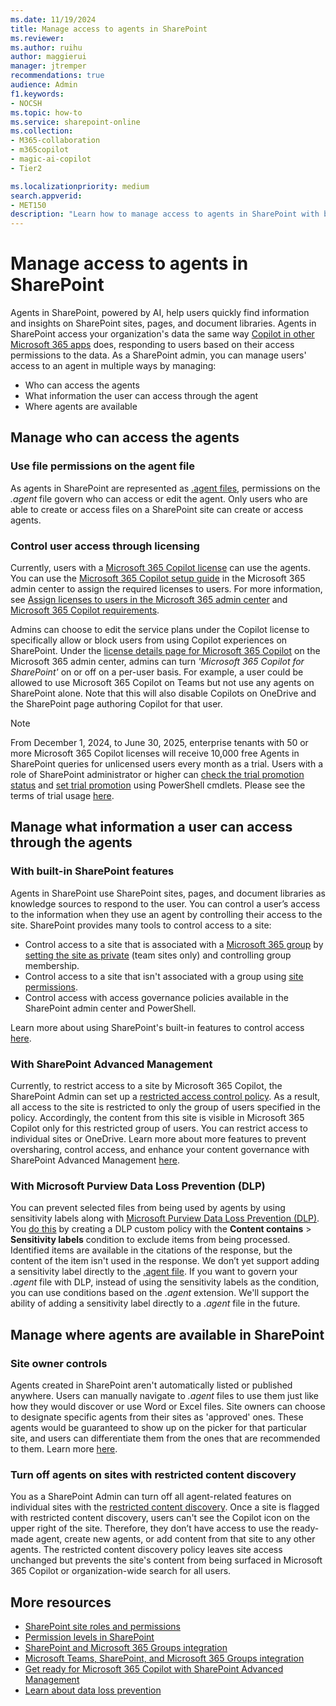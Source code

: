```yaml
---
ms.date: 11/19/2024
title: Manage access to agents in SharePoint
ms.reviewer: 
ms.author: ruihu
author: maggierui
manager: jtremper
recommendations: true
audience: Admin
f1.keywords:
- NOCSH
ms.topic: how-to
ms.service: sharepoint-online
ms.collection: 
- M365-collaboration
- m365copilot
- magic-ai-copilot
- Tier2

ms.localizationpriority: medium
search.appverid:
- MET150
description: "Learn how to manage access to agents in SharePoint with built-in SharePoint permission models, SharePoint Advanced Management features such as restricted access control, restricted content discovery, and Microsoft Purview Data Loss Prevention (DLP)."
---
```

# Manage access to agents in SharePoint

Agents in SharePoint, powered by AI, help users quickly find information and insights on SharePoint sites, pages, and document libraries. Agents in SharePoint access your organization's data the same way [Copilot in other Microsoft 365 apps](/sharepoint/sharepoint-copilot-best-practices#copilot-and-sharepoint) does, responding to users based on their access permissions to the data. As a SharePoint admin, you can manage users' access to an agent in multiple ways by managing:

- Who can access the agents
- What information the user can access through the agent
- Where agents are available

## Manage who can access the agents

### Use file permissions on the agent file

As agents in SharePoint are represented as [.agent files](https://support.microsoft.com/office/create-and-edit-an-agent-d16c6ca1-a8e3-4096-af49-67e1cfdddd42#where-agent-file), permissions on the *.agent* file govern who can access or edit the agent. Only users who are able to create or access files on a SharePoint site can create or access agents.

### Control user access through licensing

Currently, users with a [Microsoft 365 Copilot license](/copilot/microsoft-365/microsoft-365-copilot-licensing) can use the agents. You can use the [Microsoft 365 Copilot setup guide](https://admin.microsoft.com/Adminportal/Home?Q=learndocs#/modernonboarding/microsoft365copilotsetupguide) in the Microsoft 365 admin center to assign the required licenses to users. For more information, see [Assign licenses to users in the Microsoft 365 admin center](/microsoft-365/admin/manage/assign-licenses-to-users) and [Microsoft 365 Copilot requirements](/copilot/microsoft-365/microsoft-365-copilot-requirements).

Admins can choose to edit the service plans under the Copilot license to specifically allow or block users from using Copilot experiences on SharePoint. Under the [license details page for Microsoft 365 Copilot](https://admin.microsoft.com/Adminportal/Home?#/licensedetailpage/639dec6b-bb19-468b-871c-c5c441c4b0cb) on the Microsoft 365 admin center, admins can turn *'Microsoft 365 Copilot for SharePoint'* on or off on a per-user basis. For example, a user could be allowed to use Microsoft 365 Copilot on Teams but not use any agents on SharePoint alone. Note that this will also disable Copilots on OneDrive and the SharePoint page authoring Copilot for that user. 

> [!NOTE]
> From December 1, 2024, to June 30, 2025, enterprise tenants with 50 or more Microsoft 365 Copilot licenses will receive 10,000 free Agents in SharePoint queries for unlicensed users every month as a trial. Users with a role of SharePoint administrator or higher can [check the trial promotion status](/powershell/module/sharepoint-online/get-spocopilotpromooptinstatus) and [set trial promotion](/powershell/module/sharepoint-online/set-spocopilotpromooptinstatus) using PowerShell cmdlets. Please see the terms of trial usage [here](/legal/microsoft-365/in-app-trials-terms-of-service). 

## Manage what information a user can access through the agents

### With built-in SharePoint features

Agents in SharePoint use SharePoint sites, pages, and document libraries as knowledge sources to respond to the user. You can control a user’s access to the information when they use an agent by controlling their access to the site. SharePoint provides many tools to control access to a site:

- Control access to a site that is associated with a [Microsoft 365 group](/microsoft-365/solutions/collaboration-governance-overview) by [setting the site as private](https://support.microsoft.com/office/change-a-site-s-title-description-logo-and-site-information-settings-8376034d-d0c7-446e-9178-6ab51c58df42) (team sites only) and controlling group membership.
- Control access to a site that isn't associated with a group using [site permissions](/sharepoint/site-permissions).
- Control access with access governance policies available in the SharePoint admin center and PowerShell.

Learn more about using SharePoint's built-in features to control access [here](/sharepoint/sharepoint-copilot-best-practices#step-2---prevent-oversharing-and-control-access-with-sharepoint-and-onedrive).

### With SharePoint Advanced Management

Currently, to restrict access to a site by Microsoft 365 Copilot, the SharePoint Admin can set up a [restricted access control policy](/sharepoint/restricted-access-control). As a result, all access to the site is restricted to only the group of users specified in the policy. Accordingly, the content from this site is visible in Microsoft 365 Copilot only for this restricted group of users. You can restrict access to individual sites or OneDrive.
Learn more about more features to prevent oversharing, control access, and enhance your content governance with SharePoint Advanced Management [here](/sharepoint/get-ready-copilot-sharepoint-advanced-management).

### With Microsoft Purview Data Loss Prevention (DLP)

You can prevent selected files from being used by agents by using sensitivity labels along with [Microsoft Purview Data Loss Prevention (DLP)](/purview/dlp-learn-about-dlp). You [do this](/purview/dlp-create-deploy-policy#scenario-2-block-sharing-of-sensitive-items-via-sharepoint-and-onedrive-in-microsoft-365-with-external-users) by creating a DLP custom policy with the **Content contains** > **Sensitivity labels** condition to exclude items from being processed. Identified items are available in the citations of the response, but the content of the item isn't used in the response.
We don’t yet support adding a sensitivity label directly to the [.agent file](https://support.microsoft.com/office/create-and-edit-an-agent-d16c6ca1-a8e3-4096-af49-67e1cfdddd42#where-agent-file). If you want to govern your *.agent* file with DLP, instead of using the sensitivity labels as the condition, you can use conditions based on the *.agent* extension. We'll support the ability of adding a sensitivity label directly to a *.agent* file in the future.

## Manage where agents are available in SharePoint

### Site owner controls

Agents created in SharePoint aren't automatically listed or published anywhere. Users can manually navigate to *.agent* files to use them just like how they would discover or use Word or Excel files. Site owners can choose to designate specific agents from their sites as 'approved' ones. These agents would be guaranteed to show up on the picker for that particular site, and users can differentiate them from the ones that are recommended to them. Learn more [here](https://support.microsoft.com/en-us/office/manage-agents-in-sharepoint-bcab837a-835c-4a1a-8ad4-d53a353c369f).

### Turn off agents on sites with restricted content discovery

You as a SharePoint Admin can turn off all agent-related features on individual sites with the [restricted content discovery](/sharepoint/restricted-content-discovery). Once a site is flagged with restricted content discovery, users can't see the Copilot icon on the upper right of the site. Therefore, they don’t have access to use the ready-made agent, create new agents, or add content from that site to any other agents. The restricted content discovery policy leaves site access unchanged but prevents the site's content from being surfaced in Microsoft 365 Copilot or organization-wide search for all users. 

## More resources

- [SharePoint site roles and permissions](/sharepoint/site-permissions)
- [Permission levels in SharePoint](/sharepoint/understanding-permission-levels)
- [SharePoint and Microsoft 365 Groups integration](/microsoft-365/solutions/groups-sharepoint-governance)
- [Microsoft Teams, SharePoint, and Microsoft 365 Groups integration](/microsoft-365/solutions/groups-sharepoint-teams-governance)
- [Get ready for Microsoft 365 Copilot with SharePoint Advanced Management](/sharepoint/get-ready-copilot-sharepoint-advanced-management)
- [Learn about data loss prevention](/purview/dlp-learn-about-dlp)
